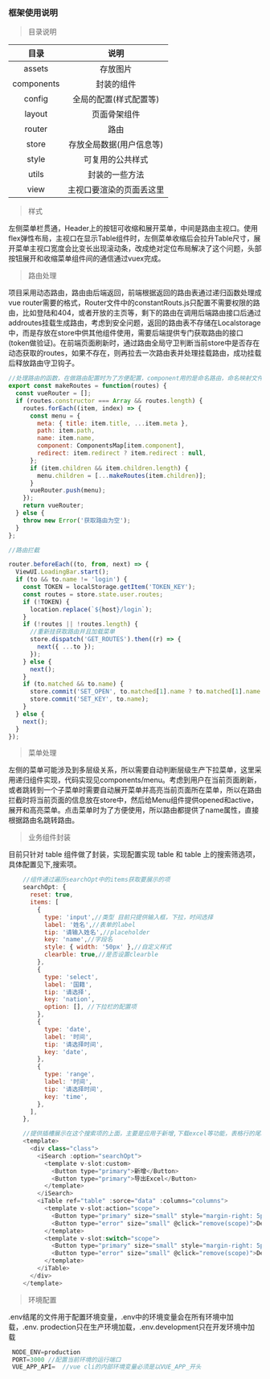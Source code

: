 ### 框架使用说明

> 目录说明

|    目录    |           说明           |
| :--------: | :----------------------: |
|   assets   |         存放图片         |
| components |        封装的组件        |
|   config   |  全局的配置(样式配置等)  |
|   layout   |       页面骨架组件       |
|   router   |           路由           |
|   store    | 存放全局数据(用户信息等) |
|   style    |     可复用的公共样式     |
|   utils    |      封装的一些方法      |
|    view    | 主视口要渲染的页面丢这里 |

> 样式

  左侧菜单栏贯通，Header上的按钮可收缩和展开菜单，中间是路由主视口。使用flex弹性布局，主视口在显示Table组件时，左侧菜单收缩后会拉升Table尺寸，展开菜单主视口宽度会比变长出现滚动条，改成绝对定位布局解决了这个问题，头部按钮展开和收缩菜单组件间的通信通过vuex完成。

> 路由处理

   项目采用动态路由，路由由后端返回，前端根据返回的路由表通过递归函数处理成vue router需要的格式，Router文件中的constantRouts.js只配置不需要权限的路由，比如登陆和404，或者开放的主页等，剩下的路由在调用后端路由接口后通过addroutes挂载生成路由，考虑到安全问题，返回的路由表不存储在Localstorage中，而是存放在store中供其他组件使用，需要后端提供专门获取路由的接口(token做验证)。在前端页面刷新时，通过路由全局守卫判断当前store中是否存在动态获取的routes，如果不存在，则再拉去一次路由表并处理挂载路由，成功挂载后释放路由守卫钩子。

```javascript
//处理路由的函数，在做路由配置时为了方便配置，component用的是命名路由，命名映射文件在router/mapper.js中
export const makeRoutes = function(routes) {
  const vueRouter = [];
  if (routes.constructor === Array && routes.length) {
    routes.forEach((item, index) => {
      const menu = {
        meta: { title: item.title, ...item.meta },
        path: item.path,
        name: item.name,
        component: ComponentsMap[item.component],
        redirect: item.redirect ? item.redirect : null,
      };
      if (item.children && item.children.length) {
        menu.children = [...makeRoutes(item.children)];
      }
      vueRouter.push(menu);
    });
    return vueRouter;
  } else {
    throw new Error('获取路由为空');
  }
};

//路由拦截

router.beforeEach((to, from, next) => {
  ViewUI.LoadingBar.start();
  if (to && to.name != 'login') {
    const TOKEN = localStorage.getItem('TOKEN_KEY');
    const routes = store.state.user.routes;
    if (!TOKEN) {
      location.replace(`${host}/login`);
    }
    if (!routes || !routes.length) {
      //重新挂获取路由并且加载菜单
      store.dispatch('GET_ROUTES').then((r) => {
        next({ ...to });
      });
    } else {
      next();
    }
    if (to.matched && to.name) {
      store.commit('SET_OPEN', to.matched[1].name ? to.matched[1].name : []);
      store.commit('SET_KEY', to.name);
    }
  } else {
    next();
  }
});
```

> 菜单处理

   左侧的菜单可能涉及到多层级关系，所以需要自动判断层级生产下拉菜单，这里采用递归组件实现，代码实现见components/menu。考虑到用户在当前页面刷新，或者跳转到一个子菜单时需要自动展开菜单并高亮当前页面所在菜单，所以在路由拦截时将当前页面的信息放在store中，然后给Menu组件提供opened和active，展开和高亮菜单。点击菜单时为了方便使用，所以路由都提供了name属性，直接根据路由名跳转路由。

> 业务组件封装

目前只针对 table 组件做了封装，实现配置实现 table 和 table 上的搜索筛选项，具体配置见下,搜索项。

```javascript
    //组件通过遍历searchOpt中的items获取要展示的项
    searchOpt: {
      reset: true,
      items: [
        {
          type: 'input',//类型 目前只提供输入框，下拉，时间选择
          label: '姓名',//表单的label
          tip: '请输入姓名',//placeholder
          key: 'name',//字段名
          style: { width: '50px' },//自定义样式
          clearble: true,//是否设置clearble
        },
        {
          type: 'select',
          label: '国籍',
          tip: '请选择',
          key: 'nation',
          option: [], //下拉栏的配置项
        },
        {
          type: 'date',
          label: '时间',
          tip: '请选择时间',
          key: 'date',
        },
        {
          type: 'range',
          label: '时间',
          tip: '请选择时间',
          key: 'time',
        },
      ],
    },

    //提供插槽展示在这个搜索项的上面，主要是应用于新增,下载excel等功能，表格行的尾端也提供插槽，适用于编辑，删除等，通过slot传递每一行row的数据，实例代码如下
    <template>
      <div class="class">
        <iSearch :option="searchOpt">
          <template v-slot:custom>
            <Button type="primary">新增</Button>
            <Button type="primary">导出Excel</Button>
          </template>
        </iSearch>
        <iTable ref="table" :sorce="data" :columns="columns">
          <template v-slot:action="scope">
            <Button type="primary" size="small" style="margin-right: 5px" @click="show(scope)">View</Button>
            <Button type="error" size="small" @click="remove(scope)">Delete</Button>
          </template>
          <template v-slot:switch="scope">
            <Button type="primary" size="small" style="margin-right: 5px" @click="show(scope)">View</Button>
            <Button type="error" size="small" @click="remove(scope)">Delete</Button>
          </template>
        </iTable>
      </div>
    </template>

```

> 环境配置

   .env结尾的文件用于配置环境变量，.env中的环境变量会在所有环境中加载，.env.   prodection只在生产环境加载，.env.development只在开发环境中加载


 ```dart
  NODE_ENV=production
  PORT=3000 //配置当前环境的运行端口
  VUE_APP_API=  //vue cli的内部环境变量必须是以VUE_APP_开头
  ```